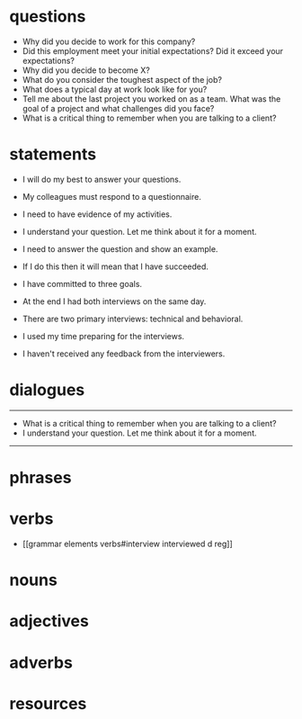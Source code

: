 # questions
- Why did you decide to work for this company? 
- Did this employment meet your initial expectations? Did it exceed your expectations? 
- Why did you decide to become X?
- What do you consider the toughest aspect of the job? 
- What does a typical day at work look like for you? 
- Tell me about the last project you worked on as a team. What was the goal of a project and what challenges did you face?
- What is a critical thing to remember when you are talking to a client?

# statements
- I will do my best to answer your questions.
- My colleagues must respond to a questionnaire.
- I need to have evidence of my activities.

- I understand your question. Let me think about it for a moment.
- I need to answer the question and show an example.
- If I do this then it will mean that I have succeeded.
- I have committed to three goals.
- At the end I had both interviews on the same day.
- There are two primary interviews: technical and behavioral.
- I used my time preparing for the interviews.
- I haven't received any feedback from the interviewers.



# dialogues
---
- What is a critical thing to remember when you are talking to a client?
- I understand your question. Let me think about it for a moment.
---

# phrases

# verbs
- [[grammar elements verbs#interview interviewed d reg]]

# nouns

# adjectives

# adverbs

# resources
